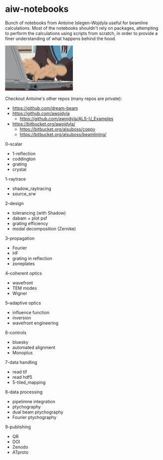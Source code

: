 # aiw-notebooks
Bunch of notebooks from Antoine Islegen-Wojdyla useful for beamline calculations. Most of the notebooks shouldn't rely on packages, attempting to perform the calculations using scripts from scratch, in order to provide a finer understanding of what happens behind the hood.

![typing fast](./assets/typingfast.gif)

Checkout Antoine's other repos (many repos are private):
* https://github.com/dream-beam
* https://github.com/awojdyla
    * https://github.com/awojdyla/ALS-U_Examples
* https://bitbucket.org/awojdyla/
    * https://bitbucket.org/alsuboss/coppy
    * https://bitbucket.org/alsuboss/beamlining/

0–scalar
+ 1-reflection
+ coddington
+ grating
+ crystal

1-raytrace
+ shadow_raytracing
+ source_srw

2–design
+ tolerancing (with Shadow)
+ dabam + plot psf
+ grating efficiency
+ modal decomposition (Zernike)

3–propagation
+ Fourier
+ HF
+ grating in reflection
+ zoneplates

4–coherent optics
+ wavefront
+ TEM modes
+ Wigner

5–adaptive optics
+ influence function
+ inversion
+ wavefront engineering 

6-controls
+ bluesky
+ automated alignment
+ Monoplus

7-data handling
+ read tif
+ read hdf5
+ 5-tiled_mapping

8-data processing
+ pipelimne integration
+ ptychography
+ dual beam ptychography
+ Fourier ptychography

9-publishing
+ QR
+ DOI
+ Zenodo
+ ATproto

